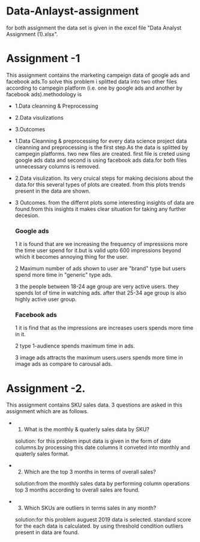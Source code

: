 # Data-Anlayst-assignment
for both assignment the data set is given in the excel file "Data Analyst Assignment (1).xlsx".
# Assignment -1
This assignment contains the marketing campeign data of google ads and facebook ads.To solve this problem i splitted data into two other files according to campegin platform (i.e. one by google ads and another by facebook ads).methodology is
* 1.Data cleanning & Preprocessing
* 2.Data visulizations
* 3.Outcomes

* 1.Data Cleanning & preprocessing
for every data science project data cleanning and preprocessing is the first step.As the data is splitted by campegin platforms. two new files are created. first file  is creted using google ads data and second is using facebook ads data.for both files unnecessary columns is removed.

* 2.Data visulization.
Its very cruical steps for making decisions about the data.for this several types of plots are created. from this plots trends present in the data are shown.

* 3 Outcomes.
from the differnt plots some interesting insights of data are found.from this insights it makes clear situation for taking any further decesion.
  ### Google ads  
  1 it is found that are we increasing the frequency of impressions more the time user spend for it.but is valid upto 600 impressions beyond which it becomes annoying     thing for the user.
  
  2 Maximum number of ads shown to user are "brand" type but users spend more time in "generic" type ads.
  
  3 the people between 18-24 age group are very active users. they spends lot of time in watching ads. after that 25-34 age group is also highly active user group. 

  ### Facebook ads
  1 it is find that as the impressions are increases users spends more time in it.
  
  2 type 1-audience spends maximum time in ads.
  
  3 image ads attracts the maximum users.users spends more time in image ads as compare to carousal ads.

# Assignment -2.
This assignment contains SKU sales data.
3 questions are asked in this assignment which are as follows.

* 1) What is the monthly & quaterly sales data by SKU?

  solution: for this problem input data is given in the form of date columns.by processing this date columns it conveted into monthly and quaterly sales format.
 
* 2) Which are the top 3 months in terms of overall sales?

  solution:from the monthly sales data by performing column operations top 3 months according to overall sales are found.
 
* 3) Which SKUs are outliers in terms sales in any month?

  solution:for this problem auguest 2019 data is selected. standard score for the each data is calculated. by using threshold condition outliers present in data are found.  

